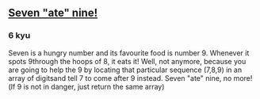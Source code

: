<h2><a href=https://www.codewars.com/kata/59e61c577905df540000016b/train/javascript target="_blank">Seven "ate" nine!</a></h2><h3>6 kyu</h3><p>Seven is a hungry number and its favourite food is number 9. Whenever it spots 9through the hoops of 8, it eats it! Well, not anymore, because you are going to help the 9 by locating that particular sequence (7,8,9) in an array of digitsand tell 7 to come after 9 instead. Seven "ate" nine, no more!(If 9 is not in danger, just return the same array)</p>
